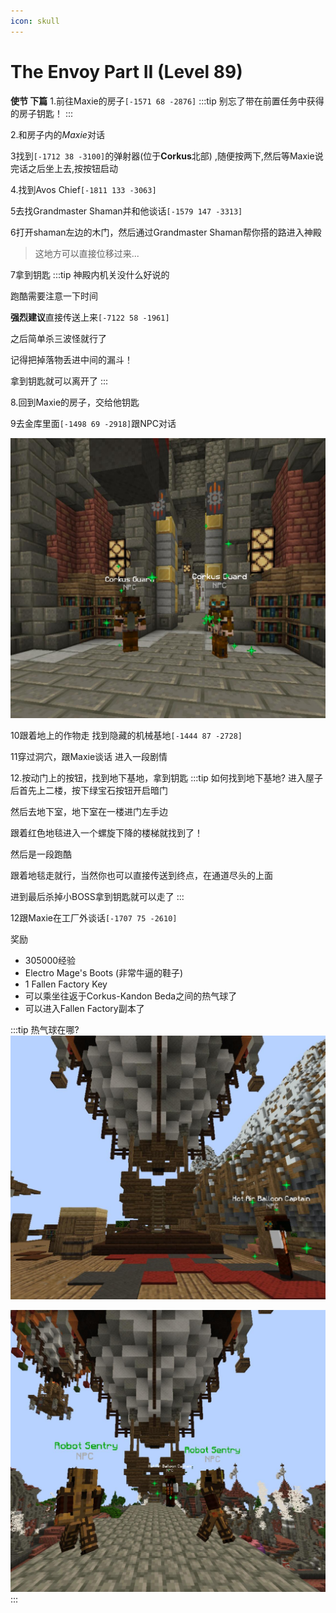 ```yaml
---
icon: skull
---
```


# The Envoy Part II (Level 89)
**使节 下篇**
1.前往Maxie的房子`[-1571 68 -2876]`
:::tip
别忘了带在前置任务中获得的房子钥匙！
:::

2.和房子内的*Maxie*对话

3找到`[-1712 38 -3100]`的弹射器(位于**Corkus**北部) ,随便按两下,然后等Maxie说完话之后坐上去,按按钮启动

4.找到Avos Chief`[-1811 133 -3063]`

5去找Grandmaster Shaman并和他谈话`[-1579 147 -3313]`

6打开shaman左边的木门，然后通过Grandmaster Shaman帮你搭的路进入神殿
>这地方可以直接位移过来...

7拿到钥匙
:::tip
神殿内机关没什么好说的

跑酷需要注意一下时间

**强烈建议**直接传送上来`[-7122 58 -1961]`

之后简单杀三波怪就行了

记得把掉落物丢进中间的漏斗！

拿到钥匙就可以离开了
:::

8.回到Maxie的房子，交给他钥匙

9去金库里面`[-1498 69 -2918]`跟NPC对话

![进城堡右手边很容易看到](/assets/img/lvl89-2.jpg)

10跟着地上的作物走 找到隐藏的机械基地`[-1444 87 -2728]`

11穿过洞穴，跟Maxie谈话 进入一段剧情


12.按动门上的按钮，找到地下基地，拿到钥匙
:::tip 如何找到地下基地?
进入屋子后首先上二楼，按下绿宝石按钮开启暗门

然后去地下室，地下室在一楼进门左手边

跟着红色地毯进入一个螺旋下降的楼梯就找到了！

然后是一段跑酷

跟着地毯走就行，当然你也可以直接传送到终点，在通道尽头的上面

进到最后杀掉小BOSS拿到钥匙就可以走了
:::

12跟Maxie在工厂外谈话`[-1707 75 -2610]`

奖励
+ 305000经验
+ Electro Mage's Boots (非常牛逼的鞋子)
+ 1 Fallen Factory Key
+ 可以乘坐往返于Corkus-Kandon Beda之间的热气球了
+ 可以进入Fallen Factory副本了

:::tip 热气球在哪?
![Kandon-Beda](/assets/img/lvl89-1.jpg)

![Corkus](/assets/img/lvl89-4.jpg)
:::